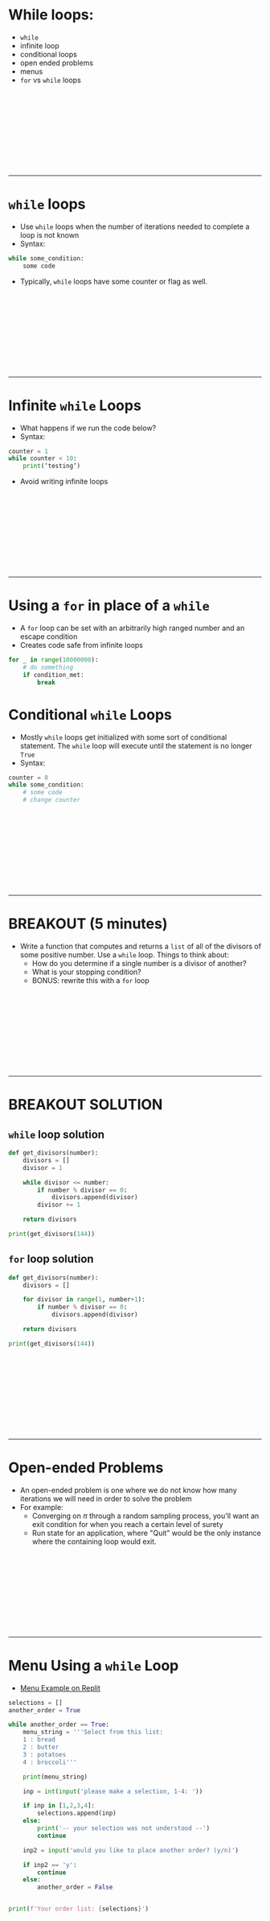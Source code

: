 # While loops:
* `while`
* infinite loop
* conditional loops
* open ended problems
* menus
* `for` vs `while` loops


<br><br><br><br><br><br><br><br><br>

---------------------------------------------------------------
# `while` loops
* Use `while` loops when the number of iterations needed to complete a loop is not known
* Syntax:

```python
while some_condition:
    some code
```

* Typically, `while` loops have some counter or flag as well.

<br><br><br><br><br><br><br><br><br>

---------------------------------------------------------------
# Infinite `while` Loops
* What happens if we run the code below?
* Syntax:

```python
counter = 1
while counter < 10:
    print(‘testing’)
```

* Avoid writing infinite loops

<br><br><br><br><br><br><br><br><br>

---------------------------------------------------------------
# Using a `for` in place of a `while`
* A `for` loop can be set with an arbitrarily high ranged number and an escape condition
* Creates code safe from infinite loops

```python
for _ in range(10000000):
    # do something
    if condition_met:
        break
```

# Conditional `while` Loops
* Mostly `while` loops get initialized with some sort of conditional statement. The `while` loop will execute until the statement is no longer `True`
* Syntax:

```python
counter = 0
while some_condition:
    # some code
    # change counter
```

<br><br><br><br><br><br><br><br><br>

---------------------------------------------------------------
# BREAKOUT (5 minutes)
* Write a function that computes and returns a `list` of all of the divisors of some positive number. Use a `while` loop. Things to think about:
    * How do you determine if a single number is a divisor of another?
    * What is your stopping condition?
    * BONUS: rewrite this with a `for` loop

<br><br><br><br><br><br><br><br><br>

---------------------------------------------------------------
# BREAKOUT SOLUTION
## `while` loop solution

```python
def get_divisors(number):
    divisors = []
    divisor = 1

    while divisor <= number:
        if number % divisor == 0:
            divisors.append(divisor)
        divisor += 1

    return divisors

print(get_divisors(144))
```

## `for` loop solution

```python
def get_divisors(number):
    divisors = []

    for divisor in range(1, number+1):
        if number % divisor == 0:
            divisors.append(divisor)

    return divisors

print(get_divisors(144))
```


<br><br><br><br><br><br><br><br><br>

---------------------------------------------------------------
# Open-ended Problems
* An open-ended problem is one where we do not know how many iterations we will need in order to solve the problem
* For example:
    * Converging on $\pi$ through a random sampling process, you'll want an exit condition for when you reach a certain level of surety
    * Run state for an application, where "Quit" would be the only instance where the containing loop would exit.

<br><br><br><br><br><br><br><br><br>

---------------------------------------------------------------
# Menu Using a `while` Loop
* [Menu Example on Replit](https://repl.it/@gDSIprep/whileloopsmenuwhileusingaloop)

```python
selections = []
another_order = True

while another_order == True:
    menu_string = '''Select from this list:
    1 : bread
    2 : butter
    3 : potatoes
    4 : broccoli'''

    print(menu_string)

    inp = int(input('please make a selection, 1-4: '))

    if inp in [1,2,3,4]:
        selections.append(inp)
    else:
        print('-- your selection was not understood --')
        continue

    inp2 = input('would you like to place another order? (y/n)')

    if inp2 == 'y':
        continue
    else:
        another_order = False


print(f'Your order list: {selections}')
```


<br><br><br><br><br><br><br><br><br>

---------------------------------------------------------------
# `for` Loops vs. `while` Loops
* In general, always use `for` loops to avoid infinite loops
    * Will always terminate at the end of an iterable when traversing elements in that iterable
    * Useful when you know how many iterations are needed
* However, there are some problems that should be solved using `while` loops
    * Open-ended problems
    * Menus
    * Run States


<br><br><br><br><br><br><br><br><br>

---------------------------------------------------------------
# BREAKOUT (2 minutes)
* Why would we use break in our code? What about continue and pass?
* Why might we use a while loop?
* What is the syntax for a while loop?


<br><br><br><br><br><br><br><br><br>

---------------------------------------------------------------
# BREAKOUT SOLUTION

* Why would we use break in our code? What about continue and pass?
    * Use break to end loopage that no longer needs to be performed
    * Use continue to avoid an operation within a loop
    * Use pass as a placeholder in loops, conditions (if, elif, else), functions and other places to avoid errors
* Why might we use a while loop?
    * You can pretty much always avoid using a while loop
    * You can use while loops for “open-ended problems”, where you don’t know how many iterations you will need to perform
* What is the syntax for a while loop?

```python
while condition:
    # Do something
```


<br><br><br><br><br><br><br><br><br>

---------------------------------------------------------------
# List Review BREAKOUT (3 minutes)
```python
x = [4, 6, 1, 2, 8, 0]
```

* How would you sort your list to save it in place?
* How would you sort your list to return a printed output?
* How would you reverse your list to save it in place?
* What would any(x) return? all(x)?
* How would you remove the first element in the list and append it to the end? Can you write this in a single line of code?

<br><br><br><br><br><br><br><br><br>

---------------------------------------------------------------
# List Review BREAKOUT (3 minutes)
```python
x = [4, 6, 1, 2, 8, 0]
print(x)
# * How would you sort your list to save it in place?
x.sort()
# or
x = sorted(x)

# * How would you sort your list to return a printed output?
print(sorted(x))

# * How would you reverse your list to save it in place?
x.reverse()
# or
x = x[::-1]
print(x)

# * What would any(x) return? all(x)?
print(any(x)) # True
print(all(x)) # False

# * How would you remove the first element in the list and append it to the end? Can you write this in a single line of code?
x = x[1:] + [x[0]]
print(x)
```


<br><br><br><br><br><br><br><br><br>

---------------------------------------------------------------
# BREAKOUT (2 minutes)
Would you use a for loop or a while loop?

1. Creating a letter counter based on a string
2. Trying to identify whether a dice is fair or not
3. Iterating over a list to identify multiples of 5
4. Creating a selection for an individual based on a given menu
5. Determine how long it might take to reach a certain threshold


<br><br><br><br><br><br><br><br><br>

---------------------------------------------------------------
# BREAKOUT SOLUTION
Would you use a for loop or a while loop?

1. Creating a letter counter based on a string
    * `for` loop
2. Trying to identify whether a dice is fair or not
    * Potentially a while loop, where eventually you wish to converge at the expected value, at which point you might use break to exit. However, you could use a for loop with many many iterations, with an exit condition.
3. Iterating over a list to identify multiples of 5
    * `for` loop
4. Creating a selection for an individual based on a given menu
    * Potentially a `while` loop, though a `for` loop with a high count could be used as instead.
5. Determine how long it might take to reach a certain threshold
    * Potentially a `while` loop, with an exit condition for when the threshold is reached. However, a `for` loop could be used instead, where the `for` loop is allowed many many iterations, with an exit condition implied by the upper bound of the iteration count.


<br><br><br><br><br><br><br><br><br>

---------------------------------------------------------------
# BREAKOUT (8 minutes)
Write a while loop to print a menu out of this list with their number options starting at 1? Store the choices (as the item names, not the numbers) in a list. Print out the list containing the food ordered.

```python
food_lst = ['Pancakes', 'Omelet', 'Toast', 'Waffles', 'Bacon', 'Sausage', 'Orange Juice']
```

<br><br><br><br><br><br><br><br><br>

---------------------------------------------------------------
# BREAKOUT SOLUTION

```python
food_lst = ['Pancakes', 'Omelet', 'Toast', 'Waffles', 'Bacon', 'Sausage', 'Orange Juice']
order = []

wish_to_continue = 'Y'

while wish_to_continue == 'Y':
    print('Make a selection from this list: ')
    for idx, item in enumerate(food_lst, 1):
        print(f'{idx}: {item}')

    order.append(food_lst[int(input('Choose an item by number: ')) - 1])

    wish_to_continue = input('Choose another item? (Y/N) ')

print(order)
```
